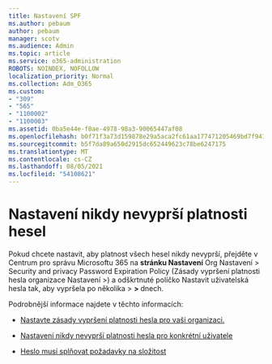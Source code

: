 ```yaml
---
title: Nastavení SPF
ms.author: pebaum
author: pebaum
manager: scotv
ms.audience: Admin
ms.topic: article
ms.service: o365-administration
ROBOTS: NOINDEX, NOFOLLOW
localization_priority: Normal
ms.collection: Adm_O365
ms.custom:
- "309"
- "565"
- "1100002"
- "1100003"
ms.assetid: 0ba5e44e-f0ae-4978-98a3-90065447af08
ms.openlocfilehash: b0f71f3a73d159878e29a5aca2fc61aa177471205469bd7f941daf2a67bdcb68
ms.sourcegitcommit: b5f7da89a650d2915dc652449623c78be6247175
ms.translationtype: MT
ms.contentlocale: cs-CZ
ms.lasthandoff: 08/05/2021
ms.locfileid: "54108621"
---
```

# <a name="set-passwords-to-never-expire"></a>Nastavení nikdy nevyprší platnosti hesel

Pokud chcete nastavit, aby platnost všech hesel nikdy nevyprší, přejděte v Centrum pro správu Microsoftu 365 na **stránku Nastavení** Org Nastavení > Security and privacy Password Expiration Policy (Zásady vypršení platnosti hesla organizace Nastavení >) a odškrtnuté políčko Nastavit uživatelská hesla tak, aby vypršela po několika  >  **[](https://portal.office.com/adminportal/home#/settings/security)  >  [](https://portal.microsoft.com/Adminportal/Home#/Settings/SecurityPrivacy/:/Settings/L1/PasswordPolicy)** dnech.
  
Podrobnější informace najdete v těchto informacích:

- [Nastavte zásady vypršení platnosti hesla pro vaši organizaci.](https://docs.microsoft.com/microsoft-365/admin/manage/set-password-expiration-policy)
  
- [Nastavení nikdy nevyprší platnosti hesla pro konkrétní uživatele](https://docs.microsoft.com/microsoft-365/admin/add-users/set-password-to-never-expire)

- [Heslo musí splňovat požadavky na složitost](https://docs.microsoft.com/windows/security/threat-protection/security-policy-settings/password-must-meet-complexity-requirements)
  